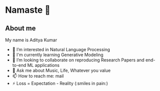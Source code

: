 # Namaste 🙏

## About me

My name is Aditya Kumar

- 🔭 I’m interested in Natural Language Processing
- 🤔 I'm currently learning Generative Modeling
- 👯 I’m looking to collaborate on reproducing Research Papers and end-to-end ML applications
- 💬 Ask me about Music, Life, Whatever you value
- 📫 How to reach me: mail
- ⚡ Loss = Expectation - Reality (:smiles in pain:)

<!-- ![Aditya's github stats](https://github-readme-stats.vercel.app/api?username=arch-raven&show_icons=true&theme=tokyonight&count_private=true&show_icons=true)
<br>**Thanks for contributing to this =>**
![views stat](https://komarev.com/ghpvc/?username=arch-raven&color=red) -->
